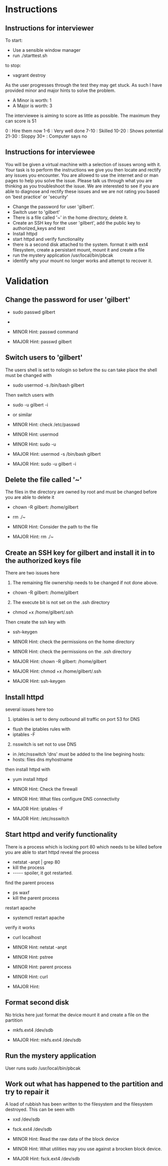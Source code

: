Instructions
============

Instructions for interviewer
----------------------------

To start:
- Use a sensible window manager
- run ./starttest.sh

to stop:
- vagrant destroy

As the user progresses through the test they may get stuck. As such I have provided minor and major hints to solve the problem.

- A Minor is worth: 1
- A Major is worth: 3

The interviewee is aiming to score as little as possible. The maximum they can score is 51

0     : Hire them now
1-6   : Very well done
7-10  : Skilled
10-20 : Shows potential
21-30 : Sloppy
30+   : Computer says no

Instructions for interviewee
----------------------------

You will be given a virtual machine with a selection of issues wrong with it. Your task is to perform the instructions we give you then locate and rectify any issues you encounter.
You are allowed to use the internet and or man pages to help you solve the issue. Please talk us through what you are thinking as you troubleshoot the issue.
We are interested to see if you are able to diagnose and rectify these issues and we are not rating you based on 'best practice' or 'security'

- Change the password for user 'gilbert'.
- Switch user to 'gilbert'
- There is a file called '~' in the home directory, delete it.
- Create an SSH key for the user 'gilbert', add the public key to authorized_keys and test
- Install httpd
- start httpd and verify functionality
- there is a second disk attached to the system. format it with ext4 filesystem, create a persistant mount, mount it and create a file
- run the mystery application /usr/local/bin/pbcak
- identify why your mount no longer works and attempt to recover it.

Validation
==========

Change the password for user 'gilbert'
------------------------------------
- sudo passwd gilbert
- <a password><CR>

- MINOR Hint: passwd command
- MAJOR Hint: passwd gilbert

Switch users to 'gilbert'
--------------------------
The users shell is set to nologin so before the su can take place the shell must be changed with
- sudo usermod -s /bin/bash gilbert

Then switch users with
- sudo -u gilbert -i
- or similar

- MINOR Hint: check /etc/passwd
- MINOR Hint: usermod
- MINOR Hint: sudo -u
- MAJOR Hint: usermod -s /bin/bash gilbert
- MAJOR Hint: sudo -u gilbert -i

Delete the file called '~'
--------------------------
The files in the directory are owned by root and must be changed before you are able to delete it

- chown -R gilbert: /home/gilbert
- rm ./~

- MINOR Hint: Consider the path to the file
- MAJOR Hint: rm ./~

Create an SSH key for gilbert and install it in to the authorized keys file
---------------------------------------------------------------------------
There are two issues here
1) The remaining file ownership needs to be changed if not done above.
- chown -R gilbert: /home/gilbert

2) The execute bit is not set on the .ssh directory
- chmod +x /home/gilbert/.ssh

Then create the ssh key with
- ssh-keygen

- MINOR Hint: check the permissions on the home directory
- MINOR Hint: check the permissions on the .ssh directory
- MAJOR Hint: chown -R gilbert: /home/gilbert
- MAJOR Hint: chmod +x /home/gilbert/.ssh
- MAJOR Hint: ssh-keygen

Install httpd
-------------
several issues here too
1) iptables is set to deny outbound all traffic on port 53 for DNS
- flush the iptables rules with
- iptables -F

2) nsswitch is set not to use DNS
- in /etc/nsswitch 'dns' must be added to the line begining hosts:
- hosts:      files dns myhostname

then install httpd with 
- yum install httpd

- MINOR Hint: Check the firewall
- MINOR Hint: What files configure DNS connectivity
- MAJOR Hint: iptables -F
- MAJOR Hint: /etc/nsswitch

Start httpd and verify functionality
------------------------------------
There is a process which is locking port 80 which needs to be killed before you are able to start httpd
reveal the process

- netstat -anpt | grep 80
- kill the process
- ----- spoiler, it got restarted.

find the parent process
- ps waxf
- kill the parent process

restart apache
- systemctl restart apache

verify it works
- curl localhost

- MINOR Hint: netstat -anpt
- MINOR Hint: pstree
- MINOR Hint: parent process
- MINOR Hint: curl
- MAJOR Hint: 

Format second disk
------------------
No tricks here just format the device mount it and create a file on the partition

- mkfs.ext4 /dev/sdb

- MAJOR Hint: mkfs.ext4 /dev/sdb

Run the mystery application
---------------------------
User runs sudo /usr/local/bin/pbcak



Work out what has happened to the partition and try to repair it
----------------------------------------------------------------
A load of rubbish has been written to the filesystem and the filesystem destroyed. This can be seen with 
- xxd /dev/sdb
- fsck.ext4 /dev/sdb

- MINOR Hint: Read the raw data of the block device
- MINOR Hint: What utilities may you use against a brocken block device.
- MAJOR Hint: fsck.ext4 /dev/sdb
